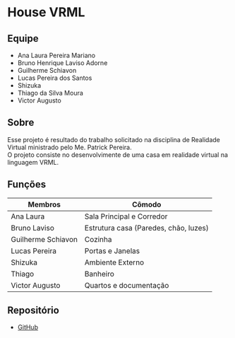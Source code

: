 # House VRML

## Equipe
- Ana Laura Pereira Mariano
- Bruno Henrique Laviso Adorne
- Guilherme Schiavon
- Lucas Pereira dos Santos
- Shizuka
- Thiago da Silva Moura
- Victor Augusto

## Sobre
Esse projeto é resultado do trabalho solicitado na disciplina de Realidade Virtual ministrado pelo Me. Patrick Pereira. <br>
O projeto consiste no desenvolvimente de uma casa em realidade virtual na linguagem VRML.

## Funções
| Membros | Cômodo |
| ----------- | ---------- |
| Ana Laura | Sala Principal e Corredor |
| Bruno Laviso | Estrutura casa (Paredes, chão, luzes) |
| Guilherme Schiavon | Cozinha |
| Lucas Pereira | Portas e Janelas |
| Shizuka | Ambiente Externo |
| Thiago | Banheiro |
| Victor Augusto | Quartos e documentação |

## Repositório
- [GitHub](https://github.com/brunolaviso/house-vrml)
